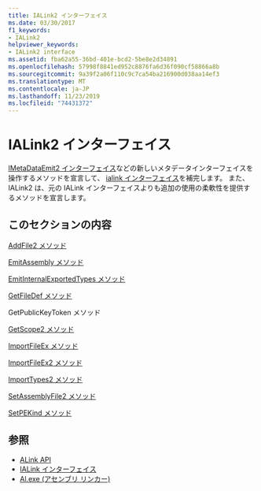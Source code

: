 ```yaml
---
title: IALink2 インターフェイス
ms.date: 03/30/2017
f1_keywords:
- IALink2
helpviewer_keywords:
- IALink2 interface
ms.assetid: fba62a55-36bd-401e-bcd2-5be8e2d34891
ms.openlocfilehash: 57998f8841ed952c8876fa6d36f090cf58866a8b
ms.sourcegitcommit: 9a39f2a06f110c9c7ca54ba216900d038aa14ef3
ms.translationtype: MT
ms.contentlocale: ja-JP
ms.lasthandoff: 11/23/2019
ms.locfileid: "74431372"
---
```

# <a name="ialink2-interface"></a>IALink2 インターフェイス
[IMetaDataEmit2 インターフェイス](../metadata/imetadataemit2-interface.md)などの新しいメタデータインターフェイスを操作するメソッドを宣言して、 [ialink インターフェイス](ialink-interface.md)を補完します。 また、IALink2 は、元の IALink インターフェイスよりも追加の使用の柔軟性を提供するメソッドを宣言します。  
  
## <a name="in-this-section"></a>このセクションの内容  
 [AddFile2 メソッド](addfile2-method.md)  
  
 [EmitAssembly メソッド](emitassembly-method.md)  
  
 [EmitInternalExportedTypes メソッド](emitinternalexportedtypes-method.md)  
  
 [GetFileDef メソッド](getfiledef-method.md)  
  
 GetPublicKeyToken メソッド  
  
 [GetScope2 メソッド](getscope2-method.md)  
  
 [ImportFileEx メソッド](importfileex-method.md)  
  
 [ImportFileEx2 メソッド](importfileex2-method.md)  
  
 [ImportTypes2 メソッド](importtypes2-method.md)  
  
 [SetAssemblyFile2 メソッド](setassemblyfile2-method.md)  
  
 [SetPEKind メソッド](setpekind-method.md)  
  
## <a name="see-also"></a>参照

- [ALink API](index.md)
- [IALink インターフェイス](ialink-interface.md)
- [Al.exe (アセンブリ リンカー)](../../tools/al-exe-assembly-linker.md)
